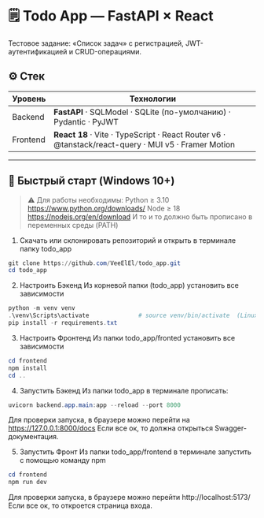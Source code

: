 # 🗒️ Todo App — FastAPI × React

Тестовое задание: «Список задач» с регистрацией, JWT-аутентификацией и CRUD-операциями.

## ⚙️ Стек

| Уровень  | Технологии                                                                                          |
| -------- | --------------------------------------------------------------------------------------------------- |
| Backend  | **FastAPI** · SQLModel · SQLite (по-умолчанию) · Pydantic · PyJWT                                   |
| Frontend | **React 18** · Vite · TypeScript · React Router v6 · @tanstack/react-query · MUI v5 · Framer Motion |

---

## 🚀 Быстрый старт (Windows 10+)

> ⚠ Для работы необходимы:
> Python ≥ 3.10 https://www.python.org/downloads/
> Node ≥ 18 https://nodejs.org/en/download
> И то и то должно быть прописано в переменных среды (PATH)

1. Скачать или склонировать репозиторий и открыть в терминале папку todo_app
```powershell
git clone https://github.com/VeeElEl/todo_app.git
cd todo_app
```

2. Настроить Бэкенд 
Из корневой папки (todo_app) установить все зависимости
```powershell
python -m venv venv
.\venv\Scripts\activate              # source venv/bin/activate  (Linux/Mac)
pip install -r requirements.txt
```

3. Настроить Фронтенд 
Из папки todo_app/fronted установить все зависимости
```powershell
cd frontend
npm install
cd ..
```

4. Запустить Бэкенд 
Из папки todo_app в терминале прописать:
```PowerShell
uvicorn backend.app.main:app --reload --port 8000
```
Для проверки запуска, в браузере можно перейти на https://127.0.0.1:8000/docs
Если все ок, то должна открыться Swagger-документация.

5. Запустить Фронт 
Из папки todo_app/frontend в терминале запустить с помощью команду npm
```PowerShell
cd frontend 
npm run dev
```
Для проверки запуска, в браузере можно перейти http://localhost:5173/
Если все ок, то откроется страница входа.